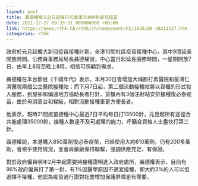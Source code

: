 ```yaml
---
layout: post
title: 聶德權稱元旦日起每日可處理35000針新冠疫苗
date: 2021-12-27 09:33:31.000000000 +08:00
link: https://news.rthk.hk/rthk/ch/component/k2/1626108-20211227.htm
categories: rthk
---
```


政府於元旦起擴大新冠疫苗接種計劃，全港10間社區疫苗接種中心，其中9間延長開放時間。公務員事務局局長聶德權說，中心當日起延長服務時間，一星期開放7日，由早上8時至晚上8時，相信可照顧到需求。

聶德權在本台節目《千禧年代》表示，本月30日會增加大埔那打素醫院和荃灣仁濟醫院兩個公立醫院接種站；而下月7日起，第二個流動接種站將以貨櫃的形式投入服務，到屋邨和偏遠地方協助長者打針，貨櫃內有3個注射站安排接種復必泰疫苗，由於毋須高台和梯級，相對流動接種車更方便長者。

他表示，現時21間疫苗接種中心最近7日平均每日打13500針，元旦起所有途徑合共能處理35000針，接種人數遠不及可處理的能力，呼籲合資格人士盡快打第三針。

聶德權說，本港購入850萬劑復必泰疫苗，已經使用大約610萬劑，仍有200多萬劑，會視乎使用情況，並會與藥廠保持聯繫，强調供應充足、有保證。

對於政府僱員明年2月中起需要持接種證明進入政府處所，聶德權表示，目前有96%政府僱員打了第一針，有1%因醫學原因不適宜接種，即大約3%的人可以但選擇不接種，他認為疫苗通行證對社會增加保護屏障是有需要。
